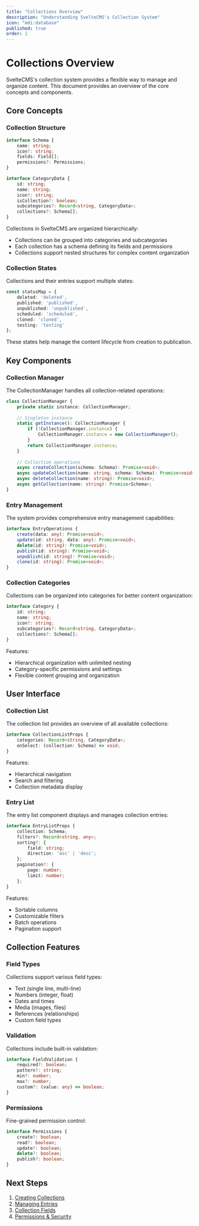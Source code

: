 ```yaml
---
title: "Collections Overview"
description: "Understanding SvelteCMS's Collection System"
icon: "mdi:database"
published: true
order: 1
---
```


# Collections Overview

SvelteCMS's collection system provides a flexible way to manage and organize content. This document provides an overview of the core concepts and components.

## Core Concepts

### Collection Structure

```typescript
interface Schema {
    name: string;
    icon?: string;
    fields: Field[];
    permissions?: Permissions;
}

interface CategoryData {
    id: string;
    name: string;
    icon?: string;
    isCollection?: boolean;
    subcategories?: Record<string, CategoryData>;
    collections?: Schema[];
}
```

Collections in SvelteCMS are organized hierarchically:
- Collections can be grouped into categories and subcategories
- Each collection has a schema defining its fields and permissions
- Collections support nested structures for complex content organization

### Collection States

Collections and their entries support multiple states:

```typescript
const statusMap = {
    deleted: 'deleted',
    published: 'published',
    unpublished: 'unpublished',
    scheduled: 'scheduled',
    cloned: 'cloned',
    testing: 'testing'
};
```

These states help manage the content lifecycle from creation to publication.

## Key Components

### Collection Manager

The CollectionManager handles all collection-related operations:

```typescript
class CollectionManager {
    private static instance: CollectionManager;
    
    // Singleton instance
    static getInstance(): CollectionManager {
        if (!CollectionManager.instance) {
            CollectionManager.instance = new CollectionManager();
        }
        return CollectionManager.instance;
    }
    
    // Collection operations
    async createCollection(schema: Schema): Promise<void>;
    async updateCollection(name: string, schema: Schema): Promise<void>;
    async deleteCollection(name: string): Promise<void>;
    async getCollection(name: string): Promise<Schema>;
}
```

### Entry Management

The system provides comprehensive entry management capabilities:

```typescript
interface EntryOperations {
    create(data: any): Promise<void>;
    update(id: string, data: any): Promise<void>;
    delete(id: string): Promise<void>;
    publish(id: string): Promise<void>;
    unpublish(id: string): Promise<void>;
    clone(id: string): Promise<void>;
}
```

### Collection Categories

Collections can be organized into categories for better content organization:

```typescript
interface Category {
    id: string;
    name: string;
    icon?: string;
    subcategories?: Record<string, CategoryData>;
    collections?: Schema[];
}
```

Features:
- Hierarchical organization with unlimited nesting
- Category-specific permissions and settings
- Flexible content grouping and organization

## User Interface

### Collection List

The collection list provides an overview of all available collections:

```typescript
interface CollectionListProps {
    categories: Record<string, CategoryData>;
    onSelect: (collection: Schema) => void;
}
```

Features:
- Hierarchical navigation
- Search and filtering
- Collection metadata display

### Entry List

The entry list component displays and manages collection entries:

```typescript
interface EntryListProps {
    collection: Schema;
    filters?: Record<string, any>;
    sorting?: {
        field: string;
        direction: 'asc' | 'desc';
    };
    pagination?: {
        page: number;
        limit: number;
    };
}
```

Features:
- Sortable columns
- Customizable filters
- Batch operations
- Pagination support

## Collection Features

### Field Types

Collections support various field types:

- Text (single line, multi-line)
- Numbers (integer, float)
- Dates and times
- Media (images, files)
- References (relationships)
- Custom field types

### Validation

Collections include built-in validation:

```typescript
interface FieldValidation {
    required?: boolean;
    pattern?: string;
    min?: number;
    max?: number;
    custom?: (value: any) => boolean;
}
```

### Permissions

Fine-grained permission control:

```typescript
interface Permissions {
    create?: boolean;
    read?: boolean;
    update?: boolean;
    delete?: boolean;
    publish?: boolean;
}
```

## Next Steps

1. [Creating Collections](./02_Creating_Collections.md)
2. [Managing Entries](./03_Managing_Entries.md)
3. [Collection Fields](./04_Collection_Fields.md)
4. [Permissions & Security](./05_Permissions.md)
